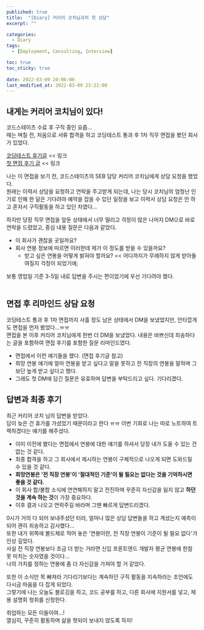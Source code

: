 ```yaml
---
published: true
title:  "[Diary] 커리어 코치님과의 첫 상담"
excerpt: ""

categories:
  - Diary
tags:
  - [Employment, Consulting, Interview]

toc: true
toc_sticky: true
 
date: 2022-03-09 20:06:00
last_modified_at: 2022-03-09 23:22:00
---
```


## 내게는 커리어 코치님이 있다!  

코드스테이츠 수료 후 구직 중인 요즘...  
때는 며칠 전, 처음으로 서류 합격을 하고 코딩테스트 통과 후 1차 직무 면접을 봤던 회사가 있었다.  

[코딩테스트 후기글](https://siri-syl.github.io/diary/diary-first-coding-test/) << 링크  
[첫 면접 후기 글](https://siri-syl.github.io/diary/diary-first-interview/) << 링크  

나는 이 면접을 보기 전, 코드스테이츠의 SEB 담당 커리어 코치님에게 상담 요청을 했었다.  
원래는 이력서 상담을 요청하고 연락을 주고받게 되는데, 나는 당시 코치님의 엄청난 인기로 인해 한 달은 기다려야 예약을 잡을 수 있던 일정을 보고 이력서 상담 요청은 안 하고 혼자서 구직활동을 하고 있던 차였다...  

하지만 당장 직무 면접을 앞둔 상태에서 너무 떨리고 걱정이 많은 나머지 DM으로 바로 연락을 드렸었고, 중심 내용 질문은 다음과 같았다.  

* 이 회사가 괜찮을 곳일까요?
* 회사 연봉 정보에 따르면 이러한데 제가 이 정도를 받을 수 있을까요?
  * 받고 싶은 연봉을 어떻게 밝혀야 할까요? << 어디까지가 무례하지 않게 받아들여질지 걱정이 되었기에;  

보통 영업일 기준 3-5일 내로 답변을 주시는 편이었기에 우선 기다려야 했다.  
<br>

## 면접 후 리마인드 상담 요청  

코딩테스트 통과 후 1차 면접까지 사흘 정도 남은 상태에서 DM을 보냈었지만, 안타깝게도 면접을 먼저 봤었다...ㅠㅠ  
면접을 본 이후 커리어 코치님에게 한번 더 DM을 보냈었다. 내용은 바쁘신데 죄송하다는 글을 포함하여 면접 후기를 포함한 질문 리마인드였다.  

* 면접에서 이런 얘기들을 했다. (면접 후기글 참고)  
* 희망 연봉 얘기에 얼마 연봉을 받고 싶다고 말을 못하고 전 직장의 연봉을 말하며 그보단 높게 받고 싶다고 했다.  
* 그래도 첫 DM에 담긴 질문은 유효하며 답변을 부탁드리고 싶다. 기다리겠다.  

## 답변과 최종 후기  

최근 커리어 코치 님의 답변을 받았다.  
답이 늦은 건 휴가를 가셨었기 때문이라고 한다 ㅠㅠ 이번 기회로 나는 따로 노트하여 트랙하겠다는 얘기를 해주셨다.  

* 이미 이전에 봤다는 면접에서 연봉에 대한 얘기를 하셔서 당장 내가 도울 수 있는 건 없는 것 같다.  
* 최종 합격을 하고 그 회사에서 제시하는 연봉이 구체적으로 나오게 되면 도와드릴 수 있을 것 같다.  
* **희망연봉은 '전 직장 연봉'이 '절대적인 기준'이 될 필요는 없다는 것을 기억하시면 좋을 것 같다.**
* 이 회사 합/불합 소식에 연연해하지 말고 전진하며 꾸준히 자신감을 잃지 않고 **하던 것을 계속 하는 것**이 가장 중요하다.  
* 이후 결과 나오고 연락주길 바라며 그땐 빠르게 답변드리겠다.  

0시가 거의 다 되어 보내주셨던 터라, 얼마나 많은 상담 답변들을 하고 계셨는지 예측이 되어 괜히 죄송하고 감사했다...  
또한 내가 위쪽에 볼드체로 적어 놓은 '연봉이란, 전 직장 연봉이 기준이 될 필요 없다'가 인상 깊었다.  
사실 전 직장 연봉보다 조금 더 받는 거라면 신입 프론트엔드 개발자 평균 연봉에 한참 못 미치는 숫자였을 것이다...  
나의 가치를 정하는 연봉에 좀 더 자신감을 가져야 할 거 같았다.  

또한 이 소식만 목 빠져라 기다리기보다는 계속하던 구직 활동을 지속하라는 조언에도 다시금 마음을 다 잡게 되었다.  
그렇기에 나는 오늘도 블로깅을 하고, 코드 공부를 하고, 다른 회사에 지원서를 넣고, 채용 설명회 청취를 신청한다.  

취업하는 모든 이들이여...!  
열심히, 꾸준히 활동하며 삶을 헛되이 보내지 않도록 하자!  

<br/>
<br/>